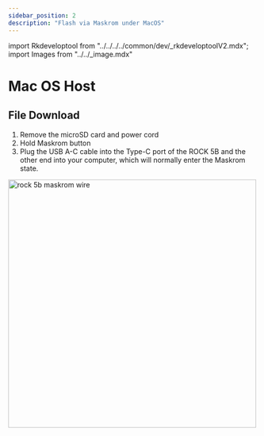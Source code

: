 ```yaml
---
sidebar_position: 2
description: "Flash via Maskrom under MacOS"
---
```


import Rkdeveloptool from "../../../../common/dev/\_rkdeveloptoolV2.mdx";
import Images from "../../\_image.mdx"

# Mac OS Host

## File Download

<Images loader={true} system_img={true} spi_img={false} />

<Rkdeveloptool model="rock-5b" release_num="b39" desktop="kde" platform="macos" loader="rk3588_spl_loader_v1.08.111.bin">

<ol>
    <li>Remove the microSD card and power cord</li>
    <li>Hold Maskrom button</li>
    <li>Plug the USB A-C cable into the Type-C port of the ROCK 5B and the other end into your computer, which will normally enter the Maskrom state.</li>
</ol>
<img src="/img/rock5b/rock-5b-typec-maskrom-400px.webp" alt="rock 5b maskrom wire" width="500" />

</Rkdeveloptool>
